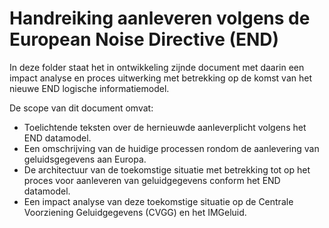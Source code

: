 # Handreiking aanleveren volgens de European Noise Directive (END)

In deze folder staat het in ontwikkeling zijnde document met daarin een impact analyse en proces uitwerking met betrekking op de komst van het nieuwe END logische informatiemodel.

De scope van dit document omvat:
* Toelichtende teksten over de hernieuwde aanleverplicht volgens het END datamodel.
* Een omschrijving van de huidige processen rondom de aanlevering van geluidsgegevens aan Europa.
* De architectuur van de toekomstige situatie met betrekking tot op het proces voor aanleveren van geluidgegevens conform het END datamodel.
* Een impact analyse van deze toekomstige situatie op de Centrale Voorziening Geluidgegevens (CVGG) en het IMGeluid.
